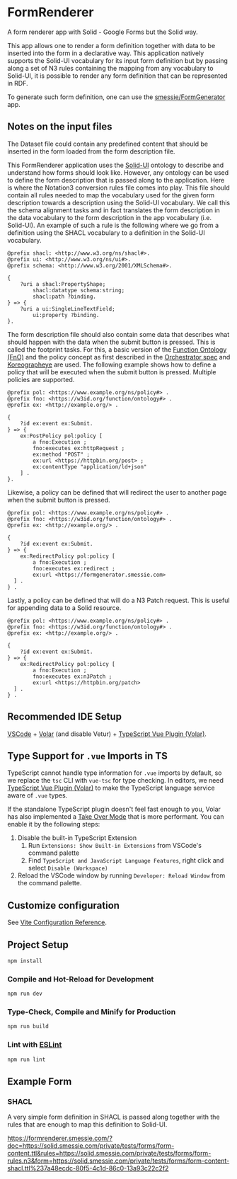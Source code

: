 # FormRenderer

A form renderer app with Solid - Google Forms but the Solid way.

This app allows one to render a form definition together with data to be inserted into the form in a declarative way.
This application natively supports the Solid-UI vocabulary for its input form definition but by passing along a set of
N3 rules containing the mapping from any vocabulary to Solid-UI, it is possible to render any form definition that can
be represented in RDF.

To generate such form definition, one can use the [smessie/FormGenerator](https://github.com/smessie/FormGenerator) app.

## Notes on the input files

The Dataset file could contain any predefined content that should be inserted in the form loaded from the form description file. 

This FormRenderer application uses the [Solid-UI](http://www.w3.org/ns/ui#) ontology to describe and understand how forms should look like.
However, any ontology can be used to define the form description that is passed along to the application. Here is where the Notation3 conversion rules file comes into play.
This file should contain all rules needed to map the vocabulary used for the given form description towards a description using the Solid-UI vocabulary.
We call this the schema alignment tasks and in fact translates the form description in the data vocabulary to the form description in the app vocabulary (i.e. Solid-UI).
An example of such a rule is the following where we go from a definition using the SHACL vocabulary to a definition in the Solid-UI vocabulary.

```turtle
@prefix shacl: <http://www.w3.org/ns/shacl#>.
@prefix ui: <http://www.w3.org/ns/ui#>.
@prefix schema: <http://www.w3.org/2001/XMLSchema#>.

{
    ?uri a shacl:PropertyShape;
        shacl:datatype schema:string;
        shacl:path ?binding.
} => {
    ?uri a ui:SingleLineTextField;
        ui:property ?binding.
}.
```

The form description file should also contain some data that describes what should happen with the data when the submit button is pressed. This is called the footprint tasks.
For this, a basic version of the [Function Ontology (FnO)](https://w3id.org/function/spec) and the policy concept as first described in the [Orchestrator spec](https://mellonscholarlycommunication.github.io/spec-orchestrator/#policy-sec) and [Koreographeye](https://github.com/eyereasoner/Koreografeye) are used.
The following example shows how to define a policy that will be executed when the submit button is pressed.
Multiple policies are supported.

```turtle
@prefix pol: <https://www.example.org/ns/policy#> .
@prefix fno: <https://w3id.org/function/ontology#> .
@prefix ex: <http://example.org/> .

{
    ?id ex:event ex:Submit.
} => {
    ex:PostPolicy pol:policy [
        a fno:Execution ;
        fno:executes ex:httpRequest ;
        ex:method "POST" ;
        ex:url <https://httpbin.org/post> ;
        ex:contentType "application/ld+json"
    ] .
}.
```

Likewise, a policy can be defined that will redirect the user to another page when the submit button is pressed.

```turtle
@prefix pol: <https://www.example.org/ns/policy#> .
@prefix fno: <https://w3id.org/function/ontology#> .
@prefix ex: <http://example.org/> .

{
    ?id ex:event ex:Submit.
} => {
    ex:RedirectPolicy pol:policy [
        a fno:Execution ;
        fno:executes ex:redirect ;
        ex:url <https://formgenerator.smessie.com>
  ] .
} .
```

Lastly, a policy can be defined that will do a N3 Patch request. This is useful for appending data to a Solid resource.

```turtle
@prefix pol: <https://www.example.org/ns/policy#> .
@prefix fno: <https://w3id.org/function/ontology#> .
@prefix ex: <http://example.org/> .

{
    ?id ex:event ex:Submit.
} => {
    ex:RedirectPolicy pol:policy [
        a fno:Execution ;
        fno:executes ex:n3Patch ;
        ex:url <https://httpbin.org/patch>
  ] .
} .
```


## Recommended IDE Setup

[VSCode](https://code.visualstudio.com/) + [Volar](https://marketplace.visualstudio.com/items?itemName=Vue.volar) (and disable Vetur) + [TypeScript Vue Plugin (Volar)](https://marketplace.visualstudio.com/items?itemName=Vue.vscode-typescript-vue-plugin).

## Type Support for `.vue` Imports in TS

TypeScript cannot handle type information for `.vue` imports by default, so we replace the `tsc` CLI with `vue-tsc` for type checking. In editors, we need [TypeScript Vue Plugin (Volar)](https://marketplace.visualstudio.com/items?itemName=Vue.vscode-typescript-vue-plugin) to make the TypeScript language service aware of `.vue` types.

If the standalone TypeScript plugin doesn't feel fast enough to you, Volar has also implemented a [Take Over Mode](https://github.com/johnsoncodehk/volar/discussions/471#discussioncomment-1361669) that is more performant. You can enable it by the following steps:

1. Disable the built-in TypeScript Extension
    1) Run `Extensions: Show Built-in Extensions` from VSCode's command palette
    2) Find `TypeScript and JavaScript Language Features`, right click and select `Disable (Workspace)`
2. Reload the VSCode window by running `Developer: Reload Window` from the command palette.

## Customize configuration

See [Vite Configuration Reference](https://vitejs.dev/config/).

## Project Setup

```sh
npm install
```

### Compile and Hot-Reload for Development

```sh
npm run dev
```

### Type-Check, Compile and Minify for Production

```sh
npm run build
```

### Lint with [ESLint](https://eslint.org/)

```sh
npm run lint
```

## Example Form

### SHACL

A very simple form definition in SHACL is passed along together with the rules that are enough to map this definition to Solid-UI.

https://formrenderer.smessie.com/?doc=https://solid.smessie.com/private/tests/forms/form-content.ttl&rules=https://solid.smessie.com/private/tests/forms/form-rules.n3&form=https://solid.smessie.com/private/tests/forms/form-content-shacl.ttl%237a48ecdc-80f5-4c1d-86c0-13a93c22c2f2
